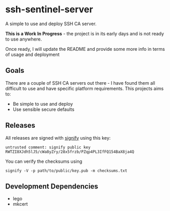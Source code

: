 # ssh-sentinel-server

A simple to use and deploy SSH CA server.

**This is a Work In Progress** - the project is in its early days and is not ready to use anywhere.

Once ready, I will update the README and provide some more info in terms of usage and deployment

## Goals

There are a couple of SSH CA servers out there - I have found them all difficult to use and have specific platform
requirements. This projects aims to:

- Be simple to use and deploy
- Use sensible secure defaults

## Releases

All releases are signed with [signify](https://github.com/aperezdc/signify) using this key:

```
untrusted comment: signify public key
RWTZI8XJdh5lJ5/cWa8yZry/28x5frzb/PZqp4PL3IfFQ154BaX8ja4Q
```

You can verify the checksums using

```shell
signify -V -p path/to/public/key.pub -m checksums.txt
```

## Development Dependencies

- lego
- mkcert
